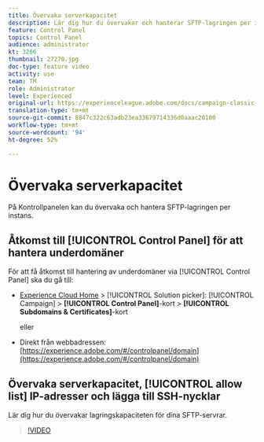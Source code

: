 ```yaml
---
title: Övervaka serverkapacitet
description: Lär dig hur du övervakar och hanterar SFTP-lagringen per instans och lägger till IP-adresser i tillåtelselista.
feature: Control Panel
topics: Control Panel
audience: administrator
kt: 3266
thumbnail: 27270.jpg
doc-type: feature video
activity: use
team: TM
role: Administrator
level: Experienced
original-url: https://experienceleague.adobe.com/docs/campaign-classic-learn/tutorials/administrating/control-panel-acc/monitoring-server-capacity-whitelisting-adding-ssh-key.html,https://experienceleague.adobe.com/docs/campaign-classic-learn/tutorials/administrating/control-panel-acc/monitoring-server-capacity-allow-listing-adding-ssh-key.html
translation-type: tm+mt
source-git-commit: 8847c322c63adb23ea33679714336d0aaac20100
workflow-type: tm+mt
source-wordcount: '94'
ht-degree: 52%

---
```



# Övervaka serverkapacitet

På Kontrollpanelen kan du övervaka och hantera SFTP-lagringen per instans.

## Åtkomst till [!UICONTROL Control Panel] för att hantera underdomäner

För att få åtkomst till hantering av underdomäner via [!UICONTROL Control Panel] ska du gå till:

* [Experience Cloud Home](https://experience.adobe.com/#/home) > [!UICONTROL Solution picker]: [!UICONTROL Campaign] > **[!UICONTROL Control Panel]**-kort > **[!UICONTROL Subdomains & Certificates]**-kort

   eller
* Direkt från webbadressen: [https://experience.adobe.com/#/controlpanel/domain](https://experience.adobe.com/#/controlpanel/domain)

## Övervaka serverkapacitet, [!UICONTROL allow list] IP-adresser och lägga till SSH-nycklar

Lär dig hur du övervakar lagringskapaciteten för dina SFTP-servrar.

>[!VIDEO](https://video.tv.adobe.com/v/27270?quality=12)
